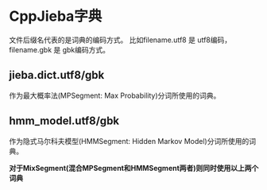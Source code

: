 # CppJieba字典

文件后缀名代表的是词典的编码方式。
比如filename.utf8 是 utf8编码，filename.gbk 是 gbk编码方式。

## jieba.dict.utf8/gbk

作为最大概率法(MPSegment: Max Probability)分词所使用的词典。

## hmm_model.utf8/gbk

作为隐式马尔科夫模型(HMMSegment: Hidden Markov Model)分词所使用的词典。

__对于MixSegment(混合MPSegment和HMMSegment两者)则同时使用以上两个词典__

